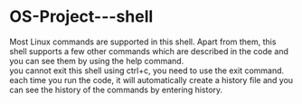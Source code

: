 # OS-Project---shell
Most Linux commands are supported in this shell. Apart from them, this shell supports a few other commands which are described in the code and you can see them 
by using the help command.<br/>
you cannot exit this shell using ctrl+c, you need to use the exit command.<br/>
each time you run the code, it will automatically create a history file and you can see the history of the commands by entering history.
